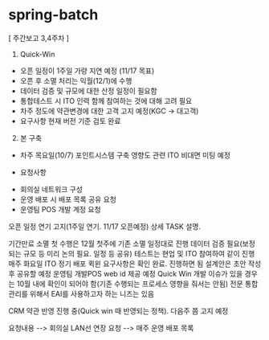 # spring-batch


[ 주간보고 3,4주차 ]

1. Quick-Win
- 오픈 일정이 1주일 가량 지연 예정 (11/17 목표)
- 오픈 후 소멸 처리는 익월(12/1)에 수행
- 데이터 검증 및 규모에 대한 산정 일정이 필요함
- 통합테스트 시 ITO 인력 함께 참여하는 것에 대해 고려 필요
- 차주 정도에 약관변경에 대한 고객 고지 예정(KGC -> 대고객)
- 요구사항 현재 버전 기준 검토 완료

2. 본 구축
- 차주 목요일(10/7) 포인트시스템 구축 영향도 관련 ITO 비대면 미팅 예정

* 요청사항
- 회의실 네트워크 구성
- 운영 배포 시 배포 목록 공유 요청
- 운영팀 POS 개발 계정 요청


오픈 일정 연기 고지(1주일 연기. 11/17 오픈예정)
상세 TASK 설명.

기간만료 소멸 첫 수행은 12월 첫주에 기존 소멸 일정대로 진행
데이터 검증 필요(보정되는 규모 등 미리 논의 필요. 일정 등 공유)
테스트는 현업 및 ITO 참여하여 같이 진행
매주 화요일 ITO 정기 배포
퀵윈 요구사항은 확인 완료. 진행하면 됨
설계안은 초안 작성 후 공유할 예정
운영팀 개발POS web id 제공 예정
Quick Win 개발 이슈가 있을 경우는 10월 내에 확인이 되어야 함(기존 수행되는 프로세스 영향을 줘서는 안됨)
전문 통합관리를 위해서 EAI를 사용하고자 하는 니즈는 있음


CRM 약관 반영 진행 중(Quick win 때 반영되는 정책). 다음주 쯤 고지 예정

요청내용
--> 회의실 LAN선 연장 요청
--> 매주 운영 배포 목록
